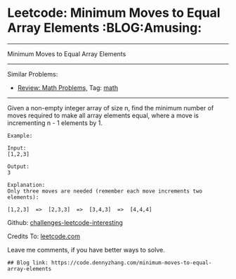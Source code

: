 # Leetcode: Minimum Moves to Equal Array Elements     :BLOG:Amusing:


---

Minimum Moves to Equal Array Elements  

---

Similar Problems:  
-   [Review: Math Problems,](https://code.dennyzhang.com/review-math) Tag: [math](https://code.dennyzhang.com/tag/math)

---

Given a non-empty integer array of size n, find the minimum number of moves required to make all array elements equal, where a move is incrementing n - 1 elements by 1.  

    Example:
    
    Input:
    [1,2,3]
    
    Output:
    3
    
    Explanation:
    Only three moves are needed (remember each move increments two elements):
    
    [1,2,3]  =>  [2,3,3]  =>  [3,4,3]  =>  [4,4,4]

Github: [challenges-leetcode-interesting](https://github.com/DennyZhang/challenges-leetcode-interesting/tree/master/minimum-moves-to-equal-array-elements)  

Credits To: [leetcode.com](https://leetcode.com/problems/minimum-moves-to-equal-array-elements/description/)  

Leave me comments, if you have better ways to solve.  

    ## Blog link: https://code.dennyzhang.com/minimum-moves-to-equal-array-elements